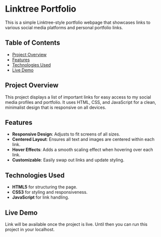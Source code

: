 # Linktree Portfolio

This is a simple Linktree-style portfolio webpage that showcases links to various social media platforms and personal portfolio links.

## Table of Contents

- [Project Overview](#project-overview)
- [Features](#features)
- [Technologies Used](#technologies-used)
- [Live Demo](#live-demo)

## Project Overview

This project displays a list of important links for easy access to my social media profiles and portfolio. It uses HTML, CSS, and JavaScript for a clean, minimalist design that is responsive on all devices.

## Features

- **Responsive Design**: Adjusts to fit screens of all sizes.
- **Centered Layout**: Ensures all text and images are centered within each link.
- **Hover Effects**: Adds a smooth scaling effect when hovering over each link.
- **Customizable**: Easily swap out links and update styling.

## Technologies Used

- **HTML5** for structuring the page.
- **CSS3** for styling and responsiveness.
- **JavaScript** for link handling.

## Live Demo
Link will be available once the project is live. Until then you can run this project in your localhost.